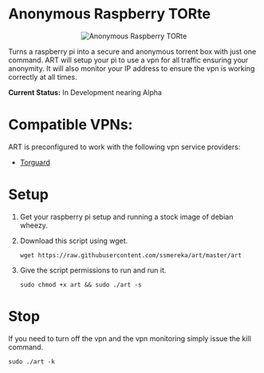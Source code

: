 Anonymous Raspberry TORte
=========================

<p align="center">
  <img src="http://i.imgur.com/pTzupF0.jpg?1" alt="Anonymous Raspberry TORte"/>
</p>


Turns a raspberry pi into a secure and anonymous torrent box with just one command.  ART will setup your pi to use a vpn for all traffic ensuring your anonymity.  It will also monitor your IP address to ensure the vpn is working correctly at all times.

**Current Status:** In Development nearing Alpha

# Compatible VPNs:
ART is preconfigured to work with the following vpn service providers:

  * [Torguard](https://torguard.net/)

# Setup

  1. Get your raspberry pi setup and running a stock image of debian wheezy.
  2. Download this script using wget.

      `wget https://raw.githubusercontent.com/ssmereka/art/master/art`

  3. Give the script permissions to run and run it.

      `sudo chmod +x art && sudo ./art -s`
      
# Stop
If you need to turn off the vpn and the vpn monitoring simply issue the kill command.

`sudo ./art -k`



